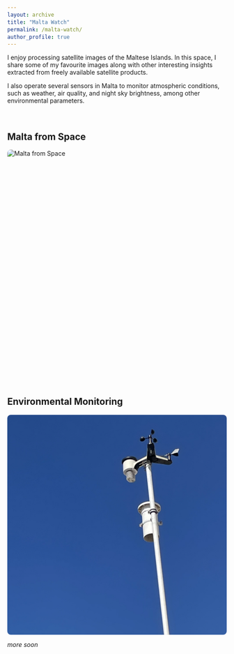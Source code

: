 ```yaml
---
layout: archive
title: "Malta Watch"
permalink: /malta-watch/
author_profile: true
---
```



I enjoy processing satellite images of the Maltese Islands. In this space, I share some of my favourite images along with other interesting insights extracted from freely available satellite products.

I also operate several sensors in Malta to monitor atmospheric conditions, such as weather, air quality, and night sky brightness, among other environmental parameters.

<div style="display: flex; flex-wrap: wrap; gap: 2rem; margin-top: 2rem;">
  <div style="flex: 1; min-width: 300px;">
    <h2>Malta from Space</h2>
    <div style="width: 100%; aspect-ratio: 1 / 1; overflow: hidden; border-radius: 8px;">
      <img src="/images/malta-s2.png" alt="Malta from Space" style="width: 100%; height: 100%; object-fit: cover; display: block;">
    </div>
  </div>
  
  <div style="flex: 1; min-width: 300px;">
    <h2>Environmental Monitoring</h2>
    <div style="width: 100%; aspect-ratio: 1 / 1; overflow: hidden; border-radius: 8px;">
      <img src="/images/mqb-ws.png" alt="Environmental Monitoring" style="width: 100%; height: 100%; object-fit: cover; display: block;">
    </div>
  </div>
</div>

_more soon_
